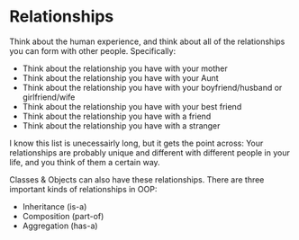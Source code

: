 # Relationships

Think about the human experience, and think about all of the relationships you can form with other people. Specifically:

- Think about the relationship you have with your mother
- Think about the relationship you have with your Aunt
- Think about the relationship you have with your boyfriend/husband or girlfriend/wife
- Think about the relationship you have with your best friend
- Think about the relationship you have with a friend
- Think about the relationship you have with a stranger

I know this list is unecessairly long, but it gets the point across: Your relationships are probably unique and different with different people in your life, and you think of them a certain way.

Classes & Objects can also have these relationships. There are three important kinds of relationships in OOP:

- Inheritance (is-a)
- Composition (part-of)
- Aggregation (has-a)
